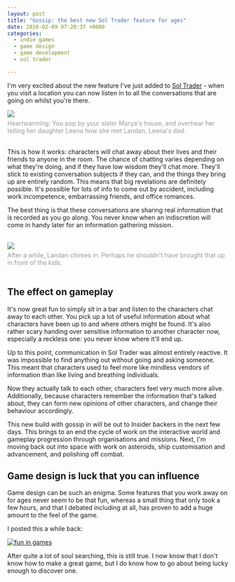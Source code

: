 ```yaml
---
layout: post
title: "Gossip: the best new Sol Trader feature for ages"
date: 2016-02-09 07:20:37 +0000
categories:
  - indie games
  - game design
  - game development
  - sol trader

---
```


I'm very excited about the new feature I've just added to [Sol Trader](http://soltrader.net) - when you visit a location you can now listen in to all the conversations that are going on whilst you're there.

<img src='http://i.imgur.com/41wt7qa.png'/>

<div style='color: #999; padding-top: 5px'>Heartwarming: You pop by your sister Marya's house, and overhear her telling her daughter Leena how she met Landan, Leena's dad.</div>

<br/>

This is how it works: characters will chat away about their lives and their friends to anyone in the room. The chance of chatting varies depending on what they're doing, and if they have low wisdom they'll chat more. They'll stick to existing conversation subjects if they can, and the things they bring up are entirely random. This means that big revelations are definitely possible. It's possible for lots of info to come out by accident, including work incompetence, embarrassing friends, and office romances.

The best thing is that these conversations are sharing real information that is recorded as you go along. You never know when an indiscretion will come in handy later for an information gathering mission.

<br/>

<img src='http://i.imgur.com/EOR3EdZ.png'/>

<div style='color: #999; padding-top: 5px'>After a while, Landan chimes in. Perhaps he shouldn't have brought that up in front of the kids.</div>

<br/>

## The effect on gameplay

It's now great fun to simply sit in a bar and listen to the characters chat away to each other. You pick up a lot of useful information about what characters have been up to and where others might be found. It's also rather scary handing over sensitive information to another character now, especially a reckless one: you never know where it'll end up.

Up to this point, communication in Sol Trader was almost entirely reactive. It was impossible to find anything out without going and asking someone. This meant that characters used to feel more like mindless vendors of information than like living and breathing individuals.

Now they actually talk to each other, characters feel very much more alive. Additionally, because characters remember the information that's talked about, they can form new opinions of other characters, and change their behaviour accordingly.

This new build with gossip in will be out to Insider backers in the next few days. This brings to an end the cycle of work on the interactive world and gameplay progression through organisations and missions. Next, I'm moving back out into space with work on asteroids, ship customisation and advancement, and polishing off combat.

## Game design is luck that you can influence

Game design can be such an enigma. Some features that you work away on for ages never seem to be that fun, whereas a small thing that only took a few hours, and that I debated including at all, has proven to add a huge amount to the feel of the game.

I posted this a while back:

[![fun in games](http://i.imgur.com/MguI1Kh.png)](http://imgur.com/gallery/MguI1Kh)

After quite a lot of soul searching, this is still true. I now know that I don't know how to make a great game, but I do know how to go about being lucky enough to discover one.
